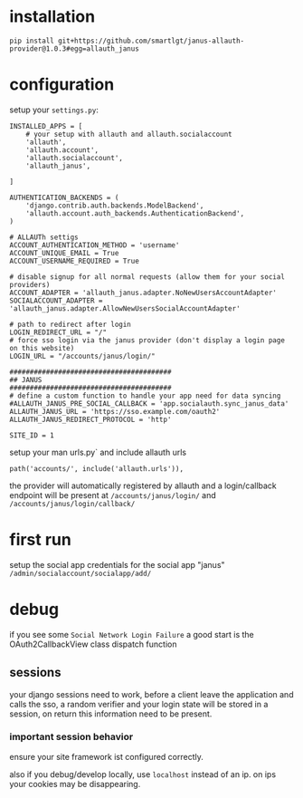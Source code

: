 # installation

`pip install git+https://github.com/smartlgt/janus-allauth-provider@1.0.3#egg=allauth_janus`

# configuration
setup your `settings.py`:

```
INSTALLED_APPS = [
    # your setup with allauth and allauth.socialaccount
    'allauth',
    'allauth.account',
    'allauth.socialaccount',
    'allauth_janus',
    
]
```


```
AUTHENTICATION_BACKENDS = (
    'django.contrib.auth.backends.ModelBackend',
    'allauth.account.auth_backends.AuthenticationBackend',
)

# ALLAUTh settigs
ACCOUNT_AUTHENTICATION_METHOD = 'username'
ACCOUNT_UNIQUE_EMAIL = True
ACCOUNT_USERNAME_REQUIRED = True

# disable signup for all normal requests (allow them for your social providers)
ACCOUNT_ADAPTER = 'allauth_janus.adapter.NoNewUsersAccountAdapter'
SOCIALACCOUNT_ADAPTER = 'allauth_janus.adapter.AllowNewUsersSocialAccountAdapter'

# path to redirect after login
LOGIN_REDIRECT_URL = "/"
# force sso login via the janus provider (don't display a login page on this website)
LOGIN_URL = "/accounts/janus/login/"

########################################
## JANUS
########################################
# define a custom function to handle your app need for data syncing
#ALLAUTH_JANUS_PRE_SOCIAL_CALLBACK = 'app.socialauth.sync_janus_data'
ALLAUTH_JANUS_URL = 'https://sso.example.com/oauth2'
ALLAUTH_JANUS_REDIRECT_PROTOCOL = 'http'

SITE_ID = 1

```

setup your man urls.py` and include allauth urls
```
path('accounts/', include('allauth.urls')),
```
the provider will automatically registered by allauth and a login/callback endpoint will be present at
`/accounts/janus/login/` and `/accounts/janus/login/callback/`


# first run

setup the social app credentials for the social app "janus"
`/admin/socialaccount/socialapp/add/`


# debug
if you see some `Social Network Login Failure` a good start is the OAuth2CallbackView class dispatch function

## sessions
your django sessions need to work, before a client leave the application and calls the sso, a random verifier and your login state will be stored in a session, on return this information need to be present.

### important session behavior
ensure your site framework ist configured correctly.

also if you debug/develop locally, use `localhost` instead of an ip. on ips your cookies may be disappearing.
